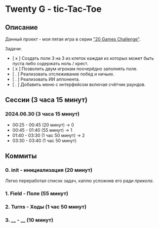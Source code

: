 # Twenty G - tic-Tac-Toe



## Описание

Данный проект - моя пятая игра в серии ["20 Games Challenge"](https://20_games_challenge.gitlab.io/challenge/).

Задачи:
- [ x ] Создать поле 3 на 3 из клеток каждая из которых может быть пуста либо содержать ноль / крест.
- [ x ] Позволить двум игрокам поочерёдно заполнять поле.
- [ . ] Реализовать отслеживание побед и ничьих.
- [ . ] Реализовать ИИ аппонента.
- [ . ] Добавить меню с интерфейсом включая счётчик раундов.



## Сессии (3 часа 15 минут)

### 2024.06.30 (3 часа 15 минут)

* 00:25 - 00:45 (20 минут) -> 0
* 00:45 - 01:40 (55 минут) -> 1
* 01:40 - 03:30 (1 час 50 минут) -> 2
* 03:30 - 03:40 (1 час 50 минут)




## Коммиты

### 0. init - инициализация (20 минут)

Легко переработал список задач, каплю усложнив его ради _прикола_.

### 1. Field - Поле (55 минут)

### 2. Turns - Ходы (1 час 50 минут)

### 3. __ - __ (10 минут)
